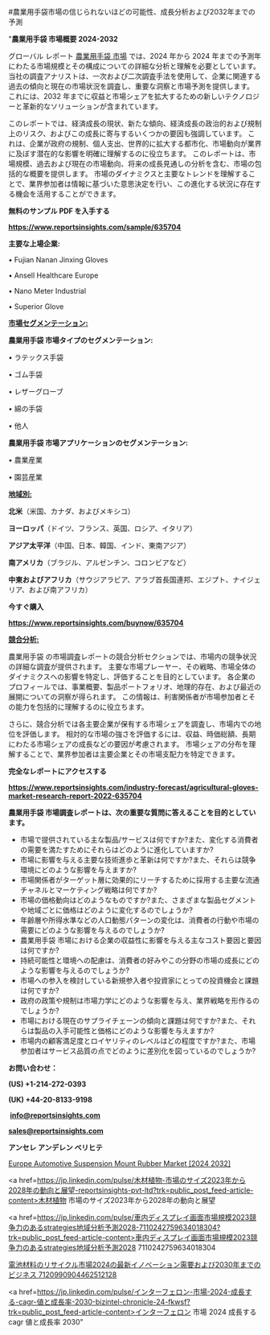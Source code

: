 #農業用手袋市場の信じられないほどの可能性、成長分析および2032年までの予測

"<strong>農業用手袋 市場概要 2024-2032</strong>

グローバル レポート <a href=https://www.reportsinsights.com/sample/635704>農業用手袋 市場</a> では、2024 年から 2024 年までの予測年にわたる市場規模とその構成についての詳細な分析と理解を必要としています。 当社の調査アナリストは、一次および二次調査手法を使用して、企業に関連する過去の傾向と現在の市場状況を調査し、重要な洞察と市場予測を提供します。 これには、2032 年までに収益と市場シェアを拡大​​するための新しいテクノロジーと革新的なソリューションが含まれています。

このレポートでは、経済成長の現状、新たな傾向、経済成長の政治的および規制上のリスク、およびこの成長に寄与するいくつかの要因も強調しています。 これは、企業が政府の規制、個人支出、世界的に拡大する都市化、市場動向が業界に及ぼす潜在的な影響を明確に理解するのに役立ちます。 このレポートは、市場規模、過去および現在の市場動向、将来の成長見通しの分析を含む、市場の包括的な概要を提供します。 市場のダイナミクスと主要なトレンドを理解することで、業界参加者は情報に基づいた意思決定を行い、この進化する状況に存在する機会を活用することができます。

<strong><b>無料のサンプル PDF を入手する</b></strong>

<a href=https://www.reportsinsights.com/sample/635704><strong><u>https://www.reportsinsights.com/sample/635704</u></strong></a>

<strong>主要な上場企業:</strong>

• Fujian Nanan Jinxing Gloves

• Ansell Healthcare Europe

• Nano Meter Industrial

• Superior Glove

<strong><u>市場セグメンテーション</u></strong><strong><u>:</u></strong>

<strong>農業用手袋 市場タイプのセグメンテーション:</strong>

• ラテックス手袋

• ゴム手袋

• レザーグローブ

• 綿の手袋

• 他人

<strong>農業用手袋 市場アプリケーションのセグメンテーション:</strong>

• 農業産業

• 園芸産業

<strong><u>地域別</u></strong><strong><u>:</u></strong>

<strong>北米</strong>（米国、カナダ、およびメキシコ）

<strong>ヨーロッパ</strong>（ドイツ、フランス、英国、ロシア、イタリア）

<strong>アジア太平洋</strong>（中国、日本、韓国、インド、東南アジア）

<strong>南アメリカ</strong>（ブラジル、アルゼンチン、コロンビアなど）

<strong>中東およびアフリカ</strong>（サウジアラビア、アラブ首長国連邦、エジプト、ナイジェリア、および南アフリカ）

<strong>今すぐ購入</strong>

<a href=https://www.reportsinsights.com/buynow/635704><strong><u>https://www.reportsinsights.com/buynow/635704</u></strong></a>

<strong><u>競合分析:</u></strong>

農業用手袋 の市場調査レポートの競合分析セクションでは、市場内の競争状況の詳細な調査が提供されます。 主要な市場プレーヤー、その戦略、市場全体のダイナミクスへの影響を特定し、評価することを目的としています。 各企業のプロフィールでは、事業概要、製品ポートフォリオ、地理的存在、および最近の展開についての洞察が得られます。 この情報は、利害関係者が市場参加者とその能力を包括的に理解するのに役立ちます。

さらに、競合分析では各主要企業が保有する市場シェアを調査し、市場内での地位を評価します。 相対的な市場の強さを評価するには、収益、時価総額、長期にわたる市場シェアの成長などの要因が考慮されます。 市場シェアの分布を理解することで、業界参加者は主要企業とその市場支配力を特定できます。

<strong>完全なレポートにアクセスする</strong>

<a href=https://www.reportsinsights.com/industry-forecast/agricultural-gloves-market-research-report-2022-635704><strong><u><b>https://www.reportsinsights.com/industry-forecast/agricultural-gloves-market-research-report-2022-635704</b></u></strong></a>

<strong><b>農業用手袋 市場調査レポートは、次の重要な質問に答えることを目的としています。</b></strong>
<ul>
  <li>市場で提供されている主な製品/サービスは何ですか?また、変化する消費者の需要を満たすためにそれらはどのように進化していますか?</li>
  <li>市場に影響を与える主要な技術進歩と革新は何ですか?また、それらは競争環境にどのような影響を与えますか?</li>
  <li>市場関係者がターゲット層に効果的にリーチするために採用する主要な流通チャネルとマーケティング戦略は何ですか?</li>
  <li>市場の価格動向はどのようなものですか?また、さまざまな製品セグメントや地域ごとに価格はどのように変化するのでしょうか?</li>
  <li>年齢層や所得水準などの人口動態パターンの変化は、消費者の行動や市場の需要にどのような影響を与えるのでしょうか?</li>
  <li>農業用手袋 市場における企業の収益性に影響を与える主なコスト要因と要因は何ですか?</li>
  <li>持続可能性と環境への配慮は、消費者の好みやこの分野の市場の成長にどのような影響を与えるのでしょうか?</li>
  <li>市場への参入を検討している新規参入者や投資家にとっての投資機会と課題は何ですか?</li>
  <li>政府の政策や規制は市場力学にどのような影響を与え、業界戦略を形作るのでしょうか?</li>
  <li>市場における現在のサプライチェーンの傾向と課題は何ですか?また、それらは製品の入手可能性と価格にどのような影響を与えますか?</li>
  <li>市場内の顧客満足度とロイヤリティのレベルはどの程度ですか?また、市場参加者はサービス品質の点でどのように差別化を図っているのでしょうか?</li>
</ul>
<strong>お問い合わせ：</strong>

<strong>(US) +1-214-272-0393</strong>

<strong>(UK) +44-20-8133-9198</strong>

<strong> </strong><a href=info@reportsinsights.com><strong><u>info@reportsinsights.com</u></strong></a>

<a href=sales@reportsinsights.com><strong><u>sales@reportsinsights.com</u></strong></a>

<strong>アンセレ アンデレン ベリヒテ</strong>

<a href=https://www.linkedin.com/pulse/europe-automotive-suspension-mount-rubber-market-vvo4f/>Europe Automotive Suspension Mount Rubber Market [2024 2032]</a>

<a href=https://jp.linkedin.com/pulse/木材植物-市場のサイズ2023年から2028年の動向と展望-reportsinsights-pvt-ltd?trk=public_post_feed-article-content>木材植物 市場のサイズ2023年から2028年の動向と展望</a>

<a href=https://jp.linkedin.com/pulse/車内ディスプレイ画面市場規模2023競争力のあるstrategies地域分析予測2028-7110242759634018304?trk=public_post_feed-article-content>車内ディスプレイ画面市場規模2023競争力のあるstrategies地域分析予測2028 7110242759634018304</a>

<a href=https://www.linkedin.com/pulse/電池材料のリサイクル市場2024の最新イノベーション需要および2030年までのビジネス-7120990904462512128/>電池材料のリサイクル市場2024の最新イノベーション需要および2030年までのビジネス 7120990904462512128</a>

<a href=https://jp.linkedin.com/pulse/インターフェロン-市場-2024-成長する-cagr-値と成長率-2030-bizintel-chronicle-24-fkwsf?trk=public_post_feed-article-content>インターフェロン 市場 2024 成長する cagr 値と成長率 2030</a>"
